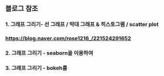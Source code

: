 ## 블로그 참조 ##
### 1. 그래프 그리기- 선 그래프 / 막대 그래프 & 히스토그램 / scatter plot  
### https://blog.naver.com/rose1216_/221524291652
###
### 2. 그래프 그리기 - seaborn을 이용하여 
### 3. 그래프 그리기 - bokeh를 
